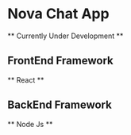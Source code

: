 # Nova Chat App
** Currently Under Development **

## FrontEnd Framework
** React **

## BackEnd Framework
** Node Js **